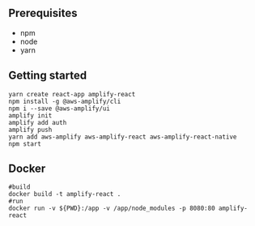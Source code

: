 ## Prerequisites
* npm
* node
* yarn

## Getting started

```
yarn create react-app amplify-react
npm install -g @aws-amplify/cli
npm i --save @aws-amplify/ui
amplify init
amplify add auth
amplify push
yarn add aws-amplify aws-amplify-react aws-amplify-react-native
npm start
```

## Docker
```
#build
docker build -t amplify-react .
#run
docker run -v ${PWD}:/app -v /app/node_modules -p 8080:80 amplify-react
```